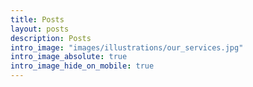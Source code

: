 ```yaml
---
title: Posts
layout: posts
description: Posts
intro_image: "images/illustrations/our_services.jpg"
intro_image_absolute: true
intro_image_hide_on_mobile: true
---
```



